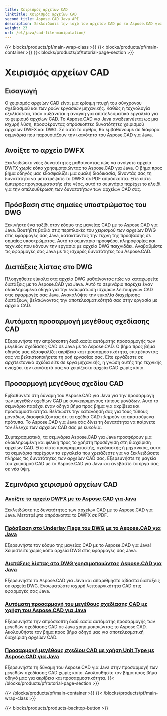 ```yaml
---
title: Χειρισμός αρχείων CAD
linktitle: Χειρισμός αρχείων CAD
second_title: Aspose.CAD Java API
description: Ξεκλειδώστε την ισχύ του αρχείου CAD με το Aspose.CAD για Java! Μετατρέψτε το DWFX σε PDF, αποκτήστε πρόσβαση σε σημαίες DWG, διατάξεις λιστών και αυτόματη προσαρμογή μεγεθών με τα σεμινάρια μας.
weight: 23
url: /el/java/cad-file-manipulation/
---
```


{{< blocks/products/pf/main-wrap-class >}}
{{< blocks/products/pf/main-container >}}
{{< blocks/products/pf/tutorial-page-section >}}

# Χειρισμός αρχείων CAD


## Εισαγωγή

Ο χειρισμός αρχείων CAD είναι μια κρίσιμη πτυχή του σύγχρονου σχεδιασμού και των ροών εργασιών μηχανικής. Καθώς η τεχνολογία εξελίσσεται, τόσο αυξάνεται η ανάγκη για αποτελεσματικά εργαλεία για το χειρισμό αρχείων CAD. Το Aspose.CAD για Java αναδεικνύεται ως μια ισχυρή λύση, προσφέροντας απρόσκοπτες δυνατότητες χειρισμού αρχείων DWFX και DWG. Σε αυτό το άρθρο, θα εμβαθύνουμε σε διάφορα σεμινάρια που παρουσιάζουν την ικανότητα του Aspose.CAD για Java.

## Ανοίξτε το αρχείο DWFX

Ξεκλειδώστε νέες δυνατότητες μαθαίνοντας πώς να ανοίγετε αρχεία DWFX χωρίς κόπο χρησιμοποιώντας το Aspose.CAD για Java. Ο βήμα προς βήμα οδηγός μας εξασφαλίζει μια ομαλή διαδικασία, δίνοντάς σας τη δυνατότητα να μετατρέψετε το DWFX σε PDF απρόσκοπτα. Είτε είστε έμπειρος προγραμματιστής είτε νέος, αυτό το σεμινάριο παρέχει το κλειδί για την απελευθέρωση των δυνατοτήτων των αρχείων CAD σας.

## Πρόσβαση στις σημαίες υποστρώματος του DWG

Ξεκινήστε ένα ταξίδι στον κόσμο της μαγείας CAD με το Aspose.CAD για Java. Βουτήξτε βαθιά στις περιπλοκές του χειρισμού των αρχείων DWG στις εφαρμογές σας Java, κατακτώντας την τέχνη της πρόσβασης σε σημαίες υποστρώματος. Αυτό το σεμινάριο προσφέρει πληροφορίες και τεχνικές που κάνουν την εργασία με αρχεία DWG παιχνιδάκι. Αναβαθμίστε τις εφαρμογές σας Java με τις ισχυρές δυνατότητες του Aspose.CAD.

## Διατάξεις λίστας στο DWG

Πλοηγηθείτε εύκολα στα αρχεία DWG μαθαίνοντας πώς να καταχωρείτε διατάξεις με το Aspose.CAD για Java. Αυτό το σεμινάριο παρέχει έναν ολοκληρωμένο οδηγό για την ενσωμάτωση ισχυρών λειτουργιών CAD στις εφαρμογές σας Java. Ανακαλύψτε την ευκολία διαχείρισης διατάξεων, βελτιώνοντας την αποτελεσματικότητά σας στην εργασία με αρχεία CAD.

## Αυτόματη προσαρμογή μεγέθους σχεδίασης CAD

Εξερευνήστε την απρόσκοπτη διαδικασία αυτόματης προσαρμογής των μεγεθών σχεδίασης CAD σε Java με το Aspose.CAD. Ο βήμα προς βήμα οδηγός μας εξασφαλίζει ακρίβεια και προσαρμοστικότητα, επιτρέποντάς σας να βελτιστοποιήσετε τη ροή εργασίας σας. Είτε εργάζεστε σε αρχιτεκτονικά σχέδια είτε σε έργα μηχανικής, η γνώση αυτής της τεχνικής ενισχύει την ικανότητά σας να χειρίζεστε αρχεία CAD χωρίς κόπο.

## Προσαρμογή μεγέθους σχεδίου CAD

Εμβαθύνετε στη δύναμη του Aspose.CAD για Java για την προσαρμογή των μεγεθών σχεδίων CAD με συγκεκριμένους τύπους μονάδων. Αυτό το σεμινάριο παρέχει έναν οδηγό βήμα προς βήμα για ακρίβεια και προσαρμοστικότητα. Βελτιώστε την κατανόησή σας για τους τύπους μονάδων, διασφαλίζοντας ότι τα σχέδια CAD πληρούν τα απαιτούμενα πρότυπα. Το Aspose.CAD για Java σάς δίνει τη δυνατότητα να παίρνετε τον έλεγχο των αρχείων CAD σας με ευκολία.

Συμπερασματικά, τα σεμινάρια Aspose.CAD για Java προσφέρουν μια ολοκληρωμένη και φιλική προς το χρήστη προσέγγιση στη διαχείριση αρχείων CAD. Είτε είστε προγραμματιστής, σχεδιαστής ή μηχανικός, αυτά τα σεμινάρια παρέχουν τα εργαλεία που χρειάζεστε για να ξεκλειδώσετε πλήρως τις δυνατότητες των αρχείων CAD σας. Εξερευνήστε τη μαγεία του χειρισμού CAD με το Aspose.CAD για Java και ανεβάστε τα έργα σας σε νέα ύψη.
## Σεμινάρια χειρισμού αρχείων CAD
### [Ανοίξτε το αρχείο DWFX με το Aspose.CAD για Java](./open-dwfx-file/)
Ξεκλειδώστε τις δυνατότητες των αρχείων CAD με το Aspose.CAD για Java. Μετατρέψτε απρόσκοπτα το DWFX σε PDF.
### [Πρόσβαση στο Underlay Flags του DWG με το Aspose.CAD για Java](./accessing-underlay-flags-of-dwg/)
Εξερευνήστε τον κόσμο της μαγείας CAD με το Aspose.CAD για Java! Χειριστείτε χωρίς κόπο αρχεία DWG στις εφαρμογές σας Java.
### [Διατάξεις λίστας στο DWG χρησιμοποιώντας Aspose.CAD για Java](./list-layouts-in-dwg/)
Εξερευνήστε το Aspose.CAD για Java και απαριθμήστε αβίαστα διατάξεις σε αρχεία DWG. Ενσωματώστε ισχυρή λειτουργικότητα CAD στις εφαρμογές σας Java.
### [Αυτόματη προσαρμογή του μεγέθους σχεδίασης CAD με χρήση του Aspose.CAD για Java](./auto-adjusting-cad-drawing-size/)
Εξερευνήστε την απρόσκοπτη διαδικασία αυτόματης προσαρμογής των μεγεθών σχεδίασης CAD σε Java χρησιμοποιώντας το Aspose.CAD. Ακολουθήστε τον βήμα προς βήμα οδηγό μας για αποτελεσματική διαχείριση αρχείων CAD.
### [Προσαρμογή μεγέθους σχεδίου CAD με χρήση Unit Type με Aspose.CAD για Java](./adjusting-cad-drawing-size-using-unit-type/)
Εξερευνήστε τη δύναμη του Aspose.CAD για Java στην προσαρμογή των μεγεθών σχεδίασης CAD χωρίς κόπο. Ακολουθήστε τον βήμα προς βήμα οδηγό μας για ακρίβεια και προσαρμοστικότητα.
{{< /blocks/products/pf/tutorial-page-section >}}

{{< /blocks/products/pf/main-container >}}
{{< /blocks/products/pf/main-wrap-class >}}

{{< blocks/products/products-backtop-button >}}
